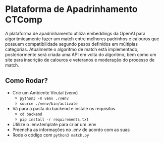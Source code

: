 # **Plataforma de Apadrinhamento CTComp**

A plataforma de apadrinhamento utiliza embeddings da OpenAI para algoritmicamente fazer um match entre melhores padrinhos e calouros que possuem compatibilidade segundo pesos definidos em múltiplas categorias. Atualmente o algoritmo de match está implementado, posteriormente será criada uma API em volta do algoritmo, bem como um site para inscrição de calouros e veteranos e moderação do processo de match.

## Como Rodar?

- Crie um Ambiente Virutal (venv)
  * ```python3 -m venv ./venv```
  * ```source ./venv/bin/activate```
- Vá para a pasta do backend e instale os requisitos
  * ```cd backend```
  * ```pip install -r requirements.txt```
- Utilize o .env.template para criar um .env
- Preencha as informações no .env de acordo com as suas
- Rode o código com ```python3 match.py```
